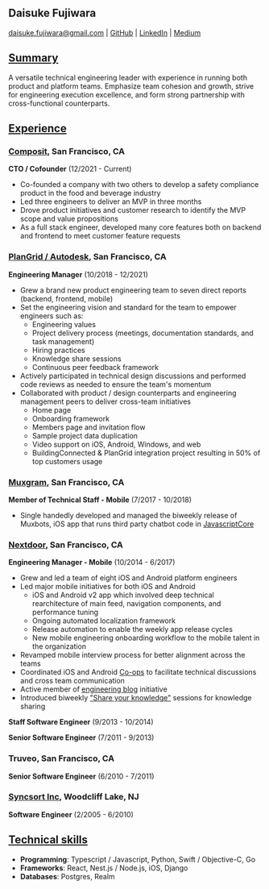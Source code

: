 ## Daisuke Fujiwara
<daisuke.fujiwara@gmail.com> |
[GitHub](https://github.com/dfujiwara) |
[LinkedIn](https://www.linkedin.com/in/daisukefujiwara/) |
[Medium](https://medium.com/@daisuke.fujiwara)

## <u>Summary</u>
A versatile technical engineering leader with experience in running both product and platform teams. Emphasize team cohesion and growth, strive for engineering execution excellence, and form strong partnership with cross-functional counterparts.

## <u>Experience</u>

###  [Composit](https://composit.carrd.co), San Francisco, CA
__CTO / Cofounder__ (12/2021 - Current)
  - Co-founded a company with two others to develop a safety compliance product in the food and beverage industry
  - Led three engineers to deliver an MVP in three months
  - Drove product initiatives and customer research to identify the MVP scope and value propositions
  - As a full stack engineer, developed many core features both on backend and frontend to meet customer feature requests

###  [PlanGrid / Autodesk](https://plangrid.com), San Francisco, CA
__Engineering Manager__ (10/2018 - 12/2021)
  - Grew a brand new product engineering team to seven direct reports (backend, frontend, mobile)
  - Set the engineering vision and standard for the team to empower engineers such as:
    - Engineering values
    - Project delivery process (meetings, documentation standards, and task management)
    - Hiring practices
    - Knowledge share sessions
    - Continuous peer feedback framework
  - Actively participated in technical design discussions and performed code reviews as needed to ensure the team's momentum
  - Collaborated with product / design counterparts and engineering management peers to deliver cross-team initiatives
    - Home page
    - Onboarding framework
    - Members page and invitation flow
    - Sample project data duplication
    - Video support on iOS, Android, Windows, and web
    - BuildingConnected & PlanGrid integration project resulting in 50% of top customers usage

###  [Muxgram](https://muxgram.com), San Francisco, CA
__Member of Technical Staff - Mobile__ (7/2017 - 10/2018)
  - Single handedly developed and managed the biweekly release of Muxbots, iOS app that runs third party chatbot code in [JavascriptCore](https://developer.apple.com/documentation/javascriptcore)

###  [Nextdoor](https://nextdoor.com), San Francisco, CA
__Engineering Manager - Mobile__ (10/2014 - 6/2017)
  - Grew and led a team of eight iOS and Android platform engineers
  - Led major mobile initiatives for both iOS and Android
    - iOS and Android v2 app which involved deep technical rearchitecture of main feed, navigation components, and performance tuning
    - Ongoing automated localization framework
    - Release automation to enable the weekly app release cycles
    - New mobile engineering onboarding workflow to the mobile talent in the organization
  - Revamped mobile interview process for better alignment across the teams
  - Coordinated iOS and Android [Co-ops](https://engblog.nextdoor.com/co-ops-at-nextdoor-e0d64c2830b2) to facilitate technical discussions and cross team communication
  - Active member of [engineering blog](https://engblog.nextdoor.com) initiative
  - Introduced biweekly ["Share your knowledge"](https://engblog.nextdoor.com/share-your-knowledge-98119b4f7c4b) sessions for knowledge sharing

__Staff Software Engineer__ (9/2013 - 10/2014)

__Senior Software Engineer__ (7/2011 - 9/2013)

### Truveo, San Francisco, CA
__Senior Software Engineer__ (6/2010 - 7/2011)

### [Syncsort Inc](https://www.syncsort.com), Woodcliff Lake, NJ
__Software Engineer__ (2/2005 - 6/2010)

## <u>Technical skills</u>
- __Programming__: Typescript / Javascript, Python, Swift / Objective-C, Go
- __Frameworks__: React, Nest.js / Node.js, iOS, Django
- __Databases__: Postgres, Realm
